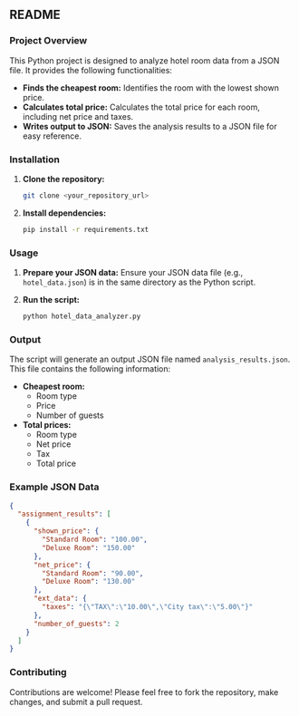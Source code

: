 ## **README**

### **Project Overview**

This Python project is designed to analyze hotel room data from a JSON file. It provides the following functionalities:

- **Finds the cheapest room:** Identifies the room with the lowest shown price.
- **Calculates total price:** Calculates the total price for each room, including net price and taxes.
- **Writes output to JSON:** Saves the analysis results to a JSON file for easy reference.

### **Installation**

1. **Clone the repository:**
   ```bash
   git clone <your_repository_url>
   ```

2. **Install dependencies:**
   ```bash
   pip install -r requirements.txt
   ```

### **Usage**

1. **Prepare your JSON data:** Ensure your JSON data file (e.g., `hotel_data.json`) is in the same directory as the Python script.

2. **Run the script:**
   ```bash
   python hotel_data_analyzer.py
   ```

### **Output**

The script will generate an output JSON file named `analysis_results.json`. This file contains the following information:

- **Cheapest room:**
  - Room type
  - Price
  - Number of guests
- **Total prices:**
  - Room type
  - Net price
  - Tax
  - Total price

### **Example JSON Data**

```json
{
  "assignment_results": [
    {
      "shown_price": {
        "Standard Room": "100.00",
        "Deluxe Room": "150.00"
      },
      "net_price": {
        "Standard Room": "90.00",
        "Deluxe Room": "130.00"
      },
      "ext_data": {
        "taxes": "{\"TAX\":\"10.00\",\"City tax\":\"5.00\"}"
      },
      "number_of_guests": 2
    }
  ]
}
```

### **Contributing**

Contributions are welcome! Please feel free to fork the repository, make changes, and submit a pull request.
